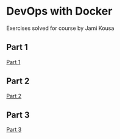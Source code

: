 # DevOps with Docker
Exercises solved for course by Jami Kousa

## Part 1

[Part 1](https://github.com/srpepperoni/devOpsWithDocker/tree/master/part_1)

## Part 2

[Part 2](https://github.com/srpepperoni/devOpsWithDocker/tree/master/part_2)

## Part 3

[Part 3](https://github.com/srpepperoni/devOpsWithDocker/tree/master/part_3)

